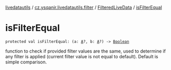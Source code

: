 [livedatautils](../../index.md) / [cz.ysqanir.livedatautils.filter](../index.md) / [FilteredLiveData](index.md) / [isFilterEqual](./is-filter-equal.md)

# isFilterEqual

`protected val isFilterEqual: (a: `[`A`](index.md#A)`?, b: `[`A`](index.md#A)`?) -> `[`Boolean`](https://kotlinlang.org/api/latest/jvm/stdlib/kotlin/-boolean/index.html)

function to check if provided filter values are the same, used to determine if any filter is applied (current filter value is not equal to default). Default is simple comparison.


